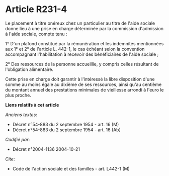 # Article R231-4

Le placement à titre onéreux chez un particulier au titre de l'aide sociale donne lieu à une prise en charge déterminée par
la commission d'admission à l'aide sociale, compte tenu :

1° D'un plafond constitué par la rémunération et les indemnités mentionnées aux 1° et 2° de l'article L. 442-1, le cas
échéant selon la convention accompagnant l'habilitation à recevoir des bénéficiaires de l'aide sociale ;

2° Des ressources de la personne accueillie, y compris celles résultant de l'obligation alimentaire.

Cette prise en charge doit garantir à l'intéressé la libre disposition d'une somme au moins égale au dixième de ses
ressources, ainsi qu'au centième du montant annuel des prestations minimales de vieillesse arrondi à l'euro le plus proche.

**Liens relatifs à cet article**

_Anciens textes_:

  - Décret n°54-883 du 2 septembre 1954 - art. 16 (M)
  - Décret n°54-883 du 2 septembre 1954 - art. 16 (Ab)

_Codifié par_:

  - Décret n°2004-1136 2004-10-21

_Cite_:

  - Code de l'action sociale et des familles - art. L442-1 (M)
